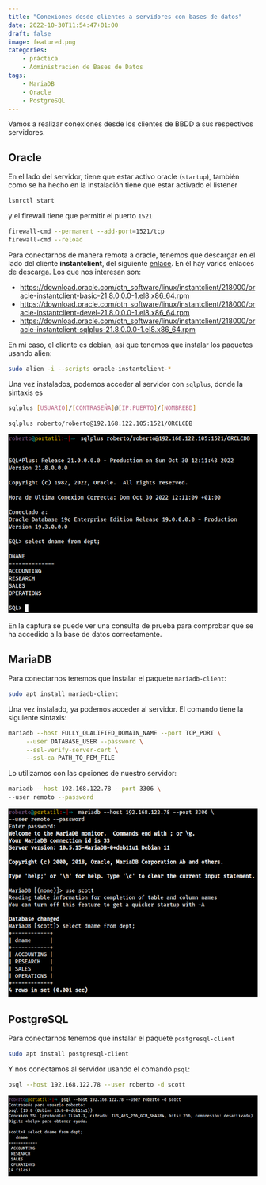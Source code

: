 ```yaml
---
title: "Conexiones desde clientes a servidores con bases de datos"
date: 2022-10-30T11:54:47+01:00
draft: false
image: featured.png
categories:
    - práctica
    - Administración de Bases de Datos
tags:
    - MariaDB
    - Oracle
    - PostgreSQL
---
```


Vamos a realizar conexiones desde los clientes de BBDD a sus respectivos servidores.

## Oracle

En el lado del servidor, tiene que estar activo oracle (`startup`), también como se ha hecho en la instalación tiene que estar activado el listener

```bash
lsnrctl start
```

 y el firewall tiene que permitir el puerto `1521`

```bash
firewall-cmd --permanent --add-port=1521/tcp
firewall-cmd --reload
```

Para conectarnos de manera remota a oracle, tenemos que descargar en el lado del cliente **instantclient**, del siguiente [enlace](https://www.oracle.com/es/database/technologies/instant-client/linux-x86-64-downloads.html). En él hay varios enlaces de descarga. Los que nos interesan son:

* https://download.oracle.com/otn_software/linux/instantclient/218000/oracle-instantclient-basic-21.8.0.0.0-1.el8.x86_64.rpm
* https://download.oracle.com/otn_software/linux/instantclient/218000/oracle-instantclient-devel-21.8.0.0.0-1.el8.x86_64.rpm
* https://download.oracle.com/otn_software/linux/instantclient/218000/oracle-instantclient-sqlplus-21.8.0.0.0-1.el8.x86_64.rpm

En mi caso, el cliente es debian, así que tenemos que instalar los paquetes usando alien:

```bash
sudo alien -i --scripts oracle-instantclient-*
```

Una vez instalados, podemos acceder al servidor con `sqlplus`, donde la sintaxis es

```bash
sqlplus [USUARIO]/[CONTRASEÑA]@[IP:PUERTO]/[NOMBREBD]
```

```bash
sqlplus roberto/roberto@192.168.122.105:1521/ORCLCDB
```

![oracle](oracle.png)

En la captura se puede ver una consulta de prueba para comprobar que se ha accedido a la base de datos correctamente.

## MariaDB

Para conectarnos tenemos que instalar el paquete `mariadb-client`:

```bash
sudo apt install mariadb-client
```

Una vez instalado, ya podemos acceder al servidor. El comando tiene la siguiente sintaxis:

```bash
mariadb --host FULLY_QUALIFIED_DOMAIN_NAME --port TCP_PORT \
     --user DATABASE_USER --password \
     --ssl-verify-server-cert \
     --ssl-ca PATH_TO_PEM_FILE
```

Lo utilizamos con las opciones de nuestro servidor:

```bash
mariadb --host 192.168.122.78 --port 3306 \
--user remoto --password
```

![mariadb](mariadb.png)

## PostgreSQL

Para conectarnos tenemos que instalar el paquete `postgresql-client`

```bash
sudo apt install postgresql-client
```

Y nos conectamos al servidor usando el comando `psql`:

```bash
psql --host 192.168.122.78 --user roberto -d scott
```

![postgre](postgre.png)